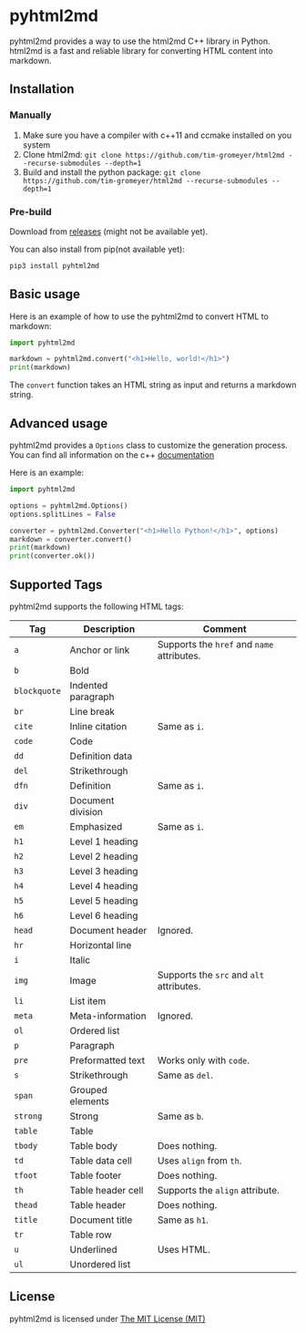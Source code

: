 # pyhtml2md

pyhtml2md provides a way to use the html2md C++ library in Python. html2md is a fast and reliable library for converting HTML content into markdown.

## Installation

### Manually

1.  Make sure you have a compiler with c++11 and ccmake installed on you system
2. Clone html2md: `git clone https://github.com/tim-gromeyer/html2md --recurse-submodules --depth=1`
3. Build and install the python package: `git clone https://github.com/tim-gromeyer/html2md --recurse-submodules --depth=1`

### Pre-build

Download from [releases](https://github.com/tim-gromeyer/html2md/releases) (might not be available yet).

You can also install from pip(not available yet):

```bash
pip3 install pyhtml2md
```

## Basic usage

Here is an example of how to use the pyhtml2md to convert HTML to markdown:

```python
import pyhtml2md

markdown = pyhtml2md.convert("<h1>Hello, world!</h1>")
print(markdown)
```

The `convert` function takes an HTML string as input and returns a markdown string.

## Advanced usage

pyhtml2md provides a `Options` class to customize the generation process.  
You can find all information on the c++ [documentation](https://tim-gromeyer.github.io/html2md/index.html)

Here is an example:

```python
import pyhtml2md

options = pyhtml2md.Options()
options.splitLines = False

converter = pyhtml2md.Converter("<h1>Hello Python!</h1>", options)
markdown = converter.convert()
print(markdown)
print(converter.ok())
```

## Supported Tags

pyhtml2md supports the following HTML tags:

| Tag          | Description        | Comment                                    |
| ------------ | ------------------ | ------------------------------------------ |
| `a`          | Anchor or link     | Supports the `href` and `name` attributes. |
| `b`          | Bold               |                                            |
| `blockquote` | Indented paragraph |                                            |
| `br`         | Line break         |                                            |
| `cite`       | Inline citation    | Same as `i`.                               |
| `code`       | Code               |                                            |
| `dd`         | Definition data    |                                            |
| `del`        | Strikethrough      |                                            |
| `dfn`        | Definition         | Same as `i`.                               |
| `div`        | Document division  |                                            |
| `em`         | Emphasized         | Same as `i`.                               |
| `h1`         | Level 1 heading    |                                            |
| `h2`         | Level 2 heading    |                                            |
| `h3`         | Level 3 heading    |                                            |
| `h4`         | Level 4 heading    |                                            |
| `h5`         | Level 5 heading    |                                            |
| `h6`         | Level 6 heading    |                                            |
| `head`       | Document header    | Ignored.                                   |
| `hr`         | Horizontal line    |                                            |
| `i`          | Italic             |                                            |
| `img`        | Image              | Supports the `src` and `alt` attributes.   |
| `li`         | List item          |                                            |
| `meta`       | Meta-information   | Ignored.                                   |
| `ol`         | Ordered list       |                                            |
| `p`          | Paragraph          |                                            |
| `pre`        | Preformatted text  | Works only with `code`.                    |
| `s`          | Strikethrough      | Same as `del`.                             |
| `span`       | Grouped elements   |                                            |
| `strong`     | Strong             | Same as `b`.                               |
| `table`      | Table              |                                            |
| `tbody`      | Table body         | Does nothing.                              |
| `td`         | Table data cell    | Uses `align` from `th`.                    |
| `tfoot`      | Table footer       | Does nothing.                              |
| `th`         | Table header cell  | Supports the `align` attribute.            |
| `thead`      | Table header       | Does nothing.                              |
| `title`      | Document title     | Same as `h1`.                              |
| `tr`         | Table row          |                                            |
| `u`          | Underlined         | Uses HTML.                                 |
| `ul`         | Unordered list     |                                            |

## License

pyhtml2md is licensed under [The MIT License (MIT)](https://opensource.org/licenses/MIT)
